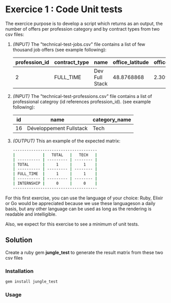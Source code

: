 # Exercice 1 : Code  Unit tests

The exercice purpose is to develop a script which returns as an output, the number of offers per profession category
and by contract types from two csv files:

1. *(INPUT)* The "technical-test-jobs.csv" file contains a list of few thousand job offers (see example following):

    | profession_id | contract_type | name | office_latitude | office_longitude |
    | ------------- | ------------- | --------------- | --------------- | ---------------- |
    | 2             | FULL_TIME     | Dev Full Stack  | 48.8768868      | 2.3091203        |

2. *(INPUT)* The "technical-test-professions.csv" file contains a list of professional categroy (id references profession_id). (see example following):

    | id | name | category_name |
    | -- | ------------- | --------------- |
    | 16 | Développement Fullstack     | Tech  |
 
3. *(OUTPUT)* This an example of the expected matrix:

    ```bash
    ------------------------------------- 
    |            |   TOTAL   |   TECH   | 
    | ---------- | --------- | -------- | 
    | TOTAL      |     1     |     1    | 
    | ---------- | --------- | -------- | 
    | FULL_TIME  |     1     |     1    | 
    | ---------- | --------- | -------- | 
    | INTERNSHIP |     0     |     0    | 
    ------------------------------------- 
    ```
For this first exercise, you can use the language of your choice: Ruby, Elixir or Go would be appreciated because we use these languages ​​on a daily basis, but any other language can be used as long as the rendering is readable and intelligible.

Also, we expect for this exercise to see a minimum of unit tests.

## Solution
    
 Create a ruby gem **jungle_test** to generate the result matrix from these two csv files

### Installation

```ruby
gem install jungle_test
```
### Usage
